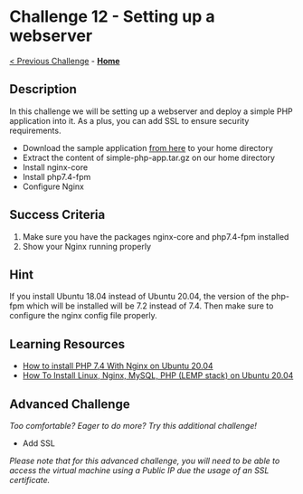 # Challenge 12 - Setting up a webserver

[< Previous Challenge](./Challenge-11.md) - **[Home](../README.md)**

## Description

In this challenge we will be setting up a webserver and deploy a simple PHP application into it. As a plus, you can add SSL to ensure security requirements.

- Download the sample application [from here](./resources/simple-php-app.tar.gz?raw=true) to your home directory
- Extract the content of simple-php-app.tar.gz on our home directory
- Install nginx-core
- Install php7.4-fpm
- Configure Nginx

## Success Criteria

1. Make sure you have the packages nginx-core and php7.4-fpm installed
2. Show your Nginx running properly

## Hint

If you install Ubuntu 18.04 instead of Ubuntu 20.04, the version of the php-fpm which will be installed will be 7.2 instead of 7.4. Then make sure to configure the nginx config file properly.

## Learning Resources

- [How to install PHP 7.4 With Nginx on Ubuntu 20.04](https://www.rosehosting.com/blog/how-to-install-php-7-4-with-nginx-on-ubuntu-20-04/)
- [How To Install Linux, Nginx, MySQL, PHP (LEMP stack) on Ubuntu 20.04](https://www.digitalocean.com/community/tutorials/how-to-install-linux-nginx-mysql-php-lemp-stack-on-ubuntu-20-04)

## Advanced Challenge
*Too comfortable?  Eager to do more?  Try this additional challenge!*

- Add SSL

_Please note that for this advanced challenge, you will need to be able to access the virtual machine using a Public IP due the usage of an SSL certificate._




